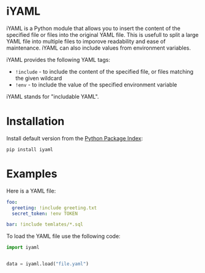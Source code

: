 # iYAML

iYAML is a Python module that allows you to insert the content of the specified
file or files into the original YAML file. This is usefull to split a large
YAML file into multiple files to imporove readability and ease of maintenance.
iYAML can also include values from environment variables.

iYAML provides the following YAML tags:
- `!include` - to include the content of the specified file, or
   files matching the given wildcard
- `!env` - to include the value of the specified environment variable

iYAML stands for "includable YAML".


# Installation

Install default version from the
[Python Package Index](https://pypi.org/project/iyaml/):

```
pip install iyaml
```


# Examples

Here is a YAML file:
```yaml
foo:
  greeting: !include greeting.txt
  secret_token: !env TOKEN

bar: !include temlates/*.sql
```

To load the YAML file use the following code:
```python
import iyaml


data = iyaml.load("file.yaml")
```

